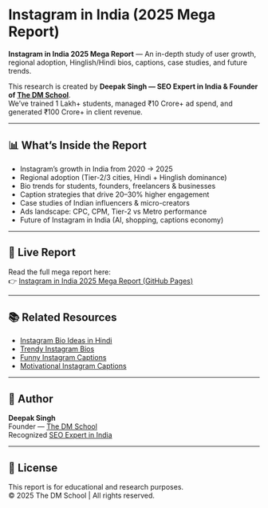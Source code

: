 # Instagram in India (2025 Mega Report)

**Instagram in India 2025 Mega Report** — An in-depth study of user growth, regional adoption, Hinglish/Hindi bios, captions, case studies, and future trends.  

This research is created by **Deepak Singh — SEO Expert in India & Founder of [The DM School](https://thedmschool.com/)**.  
We’ve trained 1 Lakh+ students, managed ₹10 Crore+ ad spend, and generated ₹100 Crore+ in client revenue.

---

## 📊 What’s Inside the Report
- Instagram’s growth in India from 2020 → 2025  
- Regional adoption (Tier-2/3 cities, Hindi + Hinglish dominance)  
- Bio trends for students, founders, freelancers & businesses  
- Caption strategies that drive 20–30% higher engagement  
- Case studies of Indian influencers & micro-creators  
- Ads landscape: CPC, CPM, Tier-2 vs Metro performance  
- Future of Instagram in India (AI, shopping, captions economy)  

---

## 🔗 Live Report
Read the full mega report here:  
👉 [Instagram in India 2025 Mega Report (GitHub Pages)](https://deepaksinghh.github.io/instagram-india-mega-report/)

---

## 📚 Related Resources
- [Instagram Bio Ideas in Hindi](https://thedmschool.com/instagram-bio-ideas-in-hindi/)  
- [Trendy Instagram Bios](https://thedmschool.com/trendy-instagram-bios/)  
- [Funny Instagram Captions](https://thedmschool.com/funny-instagram-captions/)  
- [Motivational Instagram Captions](https://thedmschool.com/motivational-instagram-captions/)  

---

## 👤 Author
**Deepak Singh**  
Founder — [The DM School](https://thedmschool.com/)  
Recognized [SEO Expert in India](https://deepaksinghmarketing.com/best-seo-expert-in-india/)  

---

## 📌 License
This report is for educational and research purposes.  
© 2025 The DM School | All rights reserved.
